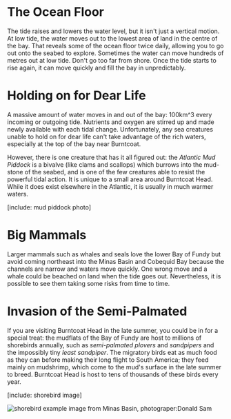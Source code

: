 # The Ocean Floor


The tide raises and lowers the water level, but it isn't just a vertical motion. At low tide, the water moves out to the lowest area of land in the centre of the bay. That reveals some of the ocean floor twice daily, allowing you to go out onto the seabed to explore. Sometimes the water can move hundreds of metres out at low tide. Don't go too far from shore. Once the tide starts to rise again, it can move quickly and fill the bay in unpredictably. 

# Holding on for Dear Life

A massive amount of water moves in and out of the bay: 100km^3 every incoming or outgoing tide. Nutrients and oxygen are stirred up and made newly available with each tidal change. Unfortunately, any sea creatures unable to hold on for dear life can't take advantage of the rich waters, especially at the top of the bay near Burntcoat. 

However, there is one creature that has it all figured out: the *Atlantic Mud Piddock* is a bivalve (like clams and scallops) which burrows into the mud-stone of the seabed, and is one of the few creatures able to resist the powerful tidal action. It is unique to a small area around Burntcoat Head. While it does exist elsewhere in the Atlantic, it is usually in much warmer waters. 

[include: mud piddock photo]

# Big Mammals

Larger mammals such as whales and seals love the lower Bay of Fundy but avoid coming northeast into the Minas Basin and Cobequid Bay because the channels are narrow and waters move quickly. One wrong move and a whale could be beached on land when the tide goes out. Nevertheless, it is possible to see them taking some risks from time to time. 

# Invasion of the Semi-Palmated

If you are visiting Burntcoat Head in the late summer, you could be in for a special treat: the mudflats of the Bay of Fundy are host to millions of shorebirds annually, such as *semi-palmated plovers* and *sandpipers* and the impossibly tiny *least sandpiper*. The migratory birds eat as much food as they can before making their long flight to South America; they feed mainly on mudshrimp, which come to the mud's surface in the late summer to breed. Burntcoat Head is host to tens of thousands of these birds every year.

[include: shorebird image]

![shorebird example image from Minas Basin, photograper:Donald Sam](http://www.speciesatrisk.ca/fundyshorebirds/images/flockfly.jpg)
